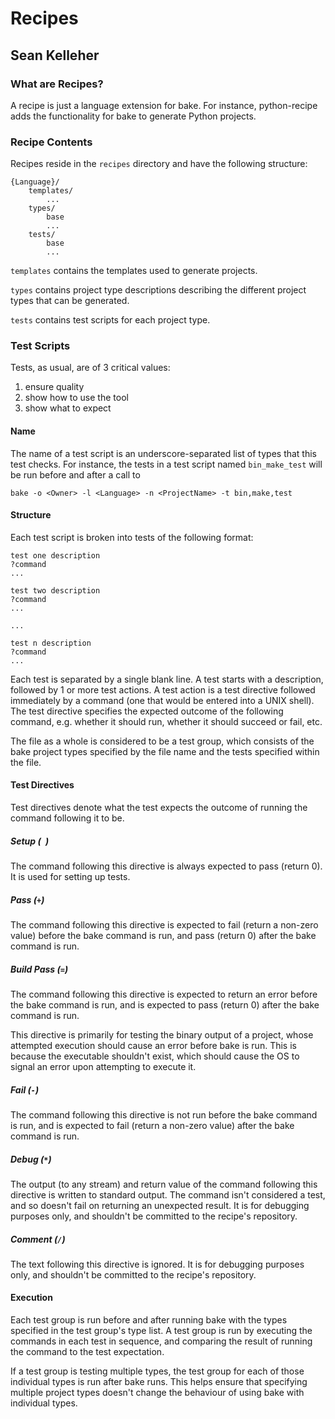 Recipes
=======

Sean Kelleher
-------------

### What are Recipes?

A recipe is just a language extension for bake. For instance, python-recipe adds
the functionality for bake to generate Python projects.

### Recipe Contents

Recipes reside in the `recipes` directory and have the following structure:

    {Language}/
        templates/
            ...
        types/
            base
            ...
        tests/
            base
            ...

`templates` contains the templates used to generate projects.

`types` contains project type descriptions describing the different project
types that can be generated.

`tests` contains test scripts for each project type.

### Test Scripts

Tests, as usual, are of 3 critical values:

1. ensure quality
2. show how to use the tool
3. show what to expect

#### Name

The name of a test script is an underscore-separated list of types that this
test checks. For instance, the tests in a test script named `bin_make_test` will
be run before and after a call to 

    bake -o <Owner> -l <Language> -n <ProjectName> -t bin,make,test

#### Structure

Each test script is broken into tests of the following format:

    test one description
    ?command
    ...

    test two description
    ?command
    ...

    ...

    test n description
    ?command
    ...

Each test is separated by a single blank line. A test starts with a description,
followed by 1 or more test actions. A test action is a test directive followed
immediately by a command (one that would be entered into a UNIX shell). The test
directive specifies the expected outcome of the following command, e.g. whether
it should run, whether it should succeed or fail, etc.

The file as a whole is considered to be a test group, which consists of the bake
project types specified by the file name and the tests specified within the
file.

#### Test Directives

Test directives denote what the test expects the outcome of running the command
following it to be.

##### Setup (` `)

The command following this directive is always expected to pass (return 0). It
is used for setting up tests.

##### Pass (`+`)

The command following this directive is expected to fail (return a non-zero
value) before the bake command is run, and pass (return 0) after the bake
command is run.

##### Build Pass (`=`)

The command following this directive is expected to return an error before the
bake command is run, and is expected to pass (return 0) after the bake command
is run.

This directive is primarily for testing the binary output of a project, whose
attempted execution should cause an error before bake is run. This is because
the executable shouldn't exist, which should cause the OS to signal an error
upon attempting to execute it.

##### Fail (`-`)

The command following this directive is not run before the bake command is run,
and is expected to fail (return a non-zero value) after the bake command is run.

##### Debug (`*`)

The output (to any stream) and return value of the command following this
directive is written to standard output. The command isn't considered a test,
and so doesn't fail on returning an unexpected result. It is for debugging
purposes only, and shouldn't be committed to the recipe's repository.

##### Comment (`/`)

The text following this directive is ignored. It is for debugging purposes only,
and shouldn't be committed to the recipe's repository.

#### Execution

Each test group is run before and after running bake with the types specified in
the test group's type list.  A test group is run by executing the commands in
each test in sequence, and comparing the result of running the command to the
test expectation.

If a test group is testing multiple types, the test group for each of those
individual types is run after bake runs. This helps ensure that specifying
multiple project types doesn't change the behaviour of using bake with
individual types.
